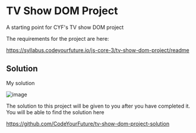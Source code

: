 # TV Show DOM Project

A starting point for CYF's TV show DOM project

The requirements for the project are here:

https://syllabus.codeyourfuture.io/js-core-3/tv-show-dom-project/readme

## Solution

My solution 

![image](https://user-images.githubusercontent.com/25634451/156188324-937d5fbd-b3e0-437c-b6ce-d4595b16d02c.png)

The solution to this project will be given to you after you have completed it. You will be able to find the solution here

https://github.com/CodeYourFuture/tv-show-dom-project-solution
